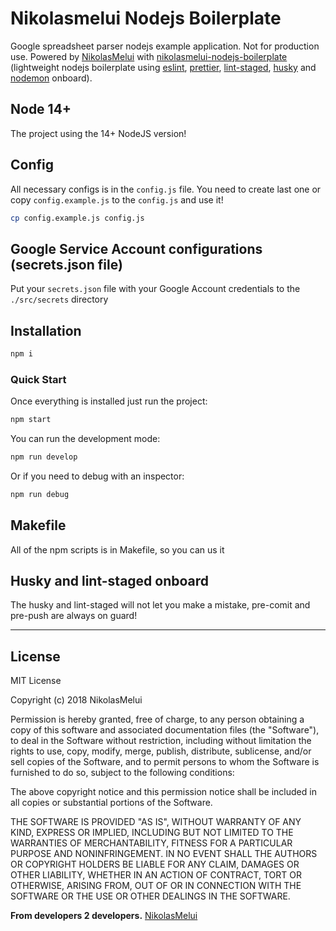 # Nikolasmelui Nodejs Boilerplate

Google spreadsheet parser nodejs example application. Not for production use. Powered by [NikolasMelui][nikolasmelui] with [nikolasmelui-nodejs-boilerplate][nikolasmelui-nodejs-boilerplate] (lightweight nodejs boilerplate using [eslint][eslint], [prettier][prettier], [lint-staged][lint-staged], [husky][husky] and [nodemon][nodemon] onboard).

## Node 14+

The project using the 14+ NodeJS version!

## Config

All necessary configs is in the `config.js` file. You need to create last one or copy `config.example.js` to the `config.js` and use it!

```bash
cp config.example.js config.js
```

## Google Service Account configurations (secrets.json file)

Put your `secrets.json` file with your Google Account credentials to the `./src/secrets` directory

## Installation

```bash
npm i
```

### Quick Start

Once everything is installed just run the project:

```bash
npm start
```

You can run the development mode:

```bash
npm run develop
```

Or if you need to debug with an inspector:

```bash
npm run debug
```

## Makefile

All of the npm scripts is in Makefile, so you can us it

## Husky and lint-staged onboard

The husky and lint-staged will not let you make a mistake, pre-comit and pre-push are always on guard!

---

## License

MIT License

Copyright (c) 2018 NikolasMelui

Permission is hereby granted, free of charge, to any person obtaining a copy
of this software and associated documentation files (the "Software"), to deal
in the Software without restriction, including without limitation the rights
to use, copy, modify, merge, publish, distribute, sublicense, and/or sell
copies of the Software, and to permit persons to whom the Software is
furnished to do so, subject to the following conditions:

The above copyright notice and this permission notice shall be included in all
copies or substantial portions of the Software.

THE SOFTWARE IS PROVIDED "AS IS", WITHOUT WARRANTY OF ANY KIND, EXPRESS OR
IMPLIED, INCLUDING BUT NOT LIMITED TO THE WARRANTIES OF MERCHANTABILITY,
FITNESS FOR A PARTICULAR PURPOSE AND NONINFRINGEMENT. IN NO EVENT SHALL THE
AUTHORS OR COPYRIGHT HOLDERS BE LIABLE FOR ANY CLAIM, DAMAGES OR OTHER
LIABILITY, WHETHER IN AN ACTION OF CONTRACT, TORT OR OTHERWISE, ARISING FROM,
OUT OF OR IN CONNECTION WITH THE SOFTWARE OR THE USE OR OTHER DEALINGS IN THE
SOFTWARE.

**From developers 2 developers.**
[NikolasMelui][nikolasmelui]

[//]: # "These are reference links used in the body of this note and get stripped out when the markdown processor does its job. There is no need to format nicely because it shouldn't be seen. Thanks SO - http://stackoverflow.com/questions/4823468/store-comments-in-markdown-syntax"
[nikolasmelui]: https://github.com/NikolasMelui
[nikolasmelui-nodejs-boilerplate]: https://github.com/NikolasMelui/nikolasmelui-nodejs-boilerplate
[nodejs]: http://nodejs.org
[npm]: https://www.npmjs.com/
[eslint]: https://eslint.org/
[prettier]: https://prettier.io/
[lint-staged]: https://github.com/okonet/lint-staged
[husky]: https://github.com/typicode/husky
[nodemon]: https://www.npmjs.com/package/nodemon
